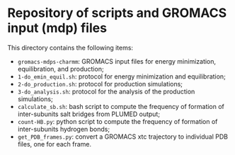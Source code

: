 # Repository of scripts and GROMACS input (mdp) files
This directory contains the following items:

* `gromacs-mdps-charmm`: GROMACS input files for energy minimization, equilibration, and production;
* `1-do_emin_equil.sh`: protocol for energy minimization and equilibration;
* `2-do_production.sh`: protocol for production simulations;
* `3-do_analysis.sh`: protocol for the analysis of the production simulations;
* `calculate_sb.sh`: bash script to compute the frequency of formation of inter-subunits salt bridges from PLUMED output;
* `count-HB.py`: python script to compute the frequency of formation of inter-subunits hydrogen bonds;
* `get_PDB_frames.py`: convert a GROMACS xtc trajectory to individual PDB files, one for each frame.
